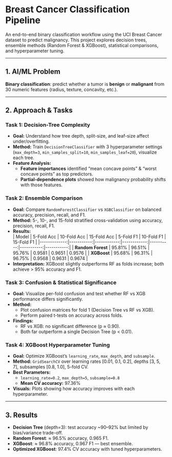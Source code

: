 # Breast Cancer Classification Pipeline

An end-to-end binary classification workflow using the UCI Breast Cancer dataset to predict malignancy. This project explores decision trees, ensemble methods (Random Forest & XGBoost), statistical comparisons, and hyperparameter tuning.

---

## 1. AI/ML Problem

**Binary classification**: predict whether a tumor is **benign** or **malignant** from 30 numeric features (radius, texture, concavity, etc.).

---

## 2. Approach & Tasks

### Task 1: Decision-Tree Complexity  
- **Goal:** Understand how tree depth, split-size, and leaf-size affect under/overfitting.  
- **Method:** Train `DecisionTreeClassifier` with 3 hyperparameter settings (`max_depth=3`, `min_samples_split=10`, `min_samples_leaf=20`), visualize each tree.  
- **Feature Analysis:**  
  - **Feature importances** identified “mean concave points” & “worst concave points” as top predictors.  
  - **Partial-dependence plots** showed how malignancy probability shifts with those features.  

### Task 2: Ensemble Comparison  
- **Goal:** Compare `RandomForestClassifier` vs `XGBClassifier` on balanced accuracy, precision, recall, and F1.  
- **Method:** 5-, 10-, and 15-fold stratified cross-validation using accuracy, precision, recall, F1.  
- **Results:**  
  | Model        | 5-Fold Acc | 10-Fold Acc | 15-Fold Acc | 5-Fold F1 | 10-Fold F1 | 15-Fold F1 |
  |-------------:|-----------:|------------:|------------:|----------:|-----------:|-----------:|
  | **Random Forest** | 95.81%     | 96.51%      | 95.76%      | 0.9581    | 0.9651     | 0.9576     |
  | **XGBoost**      | 95.68%     | 96.31%      | 96.75%      | 0.9568    | 0.9631     | 0.9674     |  
- **Interpretation:** XGBoost slightly outperforms RF as folds increase; both achieve > 95% accuracy and F1.

### Task 3: Confusion & Statistical Significance  
- **Goal:** Visualize per-fold confusion and test whether RF vs XGB performance differs significantly.  
- **Method:**  
  - Plot confusion matrices for fold 1 (Decision Tree vs RF vs XGB).  
  - Perform paired t-tests on accuracy across folds.  
- **Findings:**  
  - RF vs XGB: no significant difference (p ≈ 0.90).  
  - Both far outperform a single Decision Tree (p < 0.01).  

### Task 4: XGBoost Hyperparameter Tuning  
- **Goal:** Optimize XGBoost’s `learning_rate`, `max_depth`, and `subsample`.  
- **Method:** `GridSearchCV` over learning rates [0.01, 0.1, 0.2], depths [3, 5, 7], subsamples [0.8, 1.0], 5-fold CV.  
- **Best Parameters:**  
  - `learning_rate=0.2`, `max_depth=5`, `subsample=0.8`  
  - **Mean CV accuracy:** 97.36%  
- **Visuals:** Plots showing how accuracy improves with each hyperparameter.

---

## 3. Results

- **Decision Tree** (depth=3): test accuracy ~90–92% but limited by bias/variance trade-off.  
- **Random Forest**: ≈ 96.5% accuracy, 0.965 F1.  
- **XGBoost**: ≈ 96.8% accuracy, 0.967 F1 — best ensemble.  
- **Optimized XGBoost**: 97.4% CV accuracy with tuned hyperparameters.
